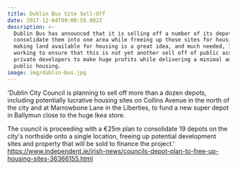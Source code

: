```yaml
---
title: Dublin Bus Site Sell-Off
date: 2017-12-04T09:00:59.002Z
description: >-
  Dublin Bus has announced that it is selling off a number of its depot sites to
  consolidate them into one area while freeing up those sites for housing. While
  making land available for housing is a great idea, and much needed, I will be
  working to ensure that this is not yet another sell off of public assets to
  private developers to make huge profits while delivering a minimal amount of
  public housing.
image: img/dublin-bus.jpg
---
```

'Dublin City Council is planning to sell off more than a dozen depots, including potentially lucrative housing sites on Collins Avenue in the north of the city and at Marrowbone Lane in the Liberties, to fund a new super depot in Ballymun close to the huge Ikea store.

The council is proceeding with a €25m plan to consolidate 19 depots on the city's northside onto a single location, freeing up potential development sites and property that will be sold to finance the project.' <https://www.independent.ie/irish-news/councils-depot-plan-to-free-up-housing-sites-36366155.html>

